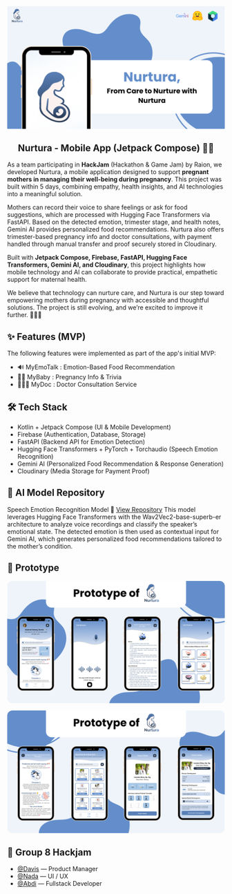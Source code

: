 ![Nurtura](./assets/cover.png)
<h2 align="center">
  <b>Nurtura - Mobile App (Jetpack Compose) 🤰🏼</b><br>
</h2>

As a team participating in **HackJam** (Hackathon & Game Jam) by Raion, we developed Nurtura, a mobile application designed to support **pregnant mothers in managing their well-being during pregnancy**. 
This project was built within 5 days, combining empathy, health insights, and AI technologies into a meaningful solution.

Mothers can record their voice to share feelings or ask for food suggestions, which are processed with Hugging Face Transformers via FastAPI. Based on the detected emotion, trimester stage, and health notes, 
Gemini AI provides personalized food recommendations. Nurtura also offers trimester-based pregnancy info and doctor consultations, with payment handled through manual transfer and proof securely stored in Cloudinary.

Built with **Jetpack Compose, Firebase, FastAPI, Hugging Face Transformers, Gemini AI, and Cloudinary**, this project highlights how mobile technology and AI can collaborate to provide practical, 
empathetic support for maternal health.

We believe that technology can nurture care, and Nurtura is our step toward empowering mothers during pregnancy with accessible and thoughtful solutions. 
The project is still evolving, and we’re excited to improve it further. 🌸🤰💙


## ✨ Features (MVP)

The following features were implemented as part of the app's initial MVP:

- 🔊  MyEmoTalk : Emotion-Based Food Recommendation
- 👶🏻  MyBaby : Pregnancy Info & Trivia
- 🧑🏻‍⚕️  MyDoc : Doctor Consultation Service


## 🛠️ Tech Stack

- Kotlin + Jetpack Compose (UI & Mobile Development)
- Firebase (Authentication, Database, Storage)
- FastAPI (Backend API for Emotion Detection)
- Hugging Face Transformers + PyTorch + Torchaudio (Speech Emotion Recognition)
- Gemini AI (Personalized Food Recommendation & Response Generation)
- Cloudinary (Media Storage for Payment Proof)


## 🧠 AI Model Repository

Speech Emotion Recognition Model
🔗 [View Repository](https://github.com/muktiabdii/voice-emotion-detection-api)
This model leverages Hugging Face Transformers with the Wav2Vec2-base-superb-er architecture to analyze voice recordings and classify the speaker’s emotional state.
The detected emotion is then used as contextual input for Gemini AI, which generates personalized food recommendations tailored to the mother’s condition.


## 📸 Prototype

<p align="center">
  <img src="./assets/prototype-1.png" width="700" style="border-radius: 12px;">
</p>
<p align="center">
  <img src="./assets/prototype-2.png" width="700" style="border-radius: 12px;">
</p>


## 👥 Group 8 Hackjam 

- [@Davis](https://www.linkedin.com/in/berliandavis/) — Product Manager
- [@Nada](https://www.linkedin.com/in/najadina/) — UI / UX 
- [@Abdi](https://www.linkedin.com/in/muktiabdii/) — Fullstack Developer
